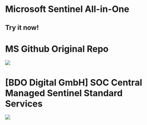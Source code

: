 # Microsoft Sentinel All-in-One

## Try it now!

# MS Github Original Repo

<a href="https://portal.azure.com/#create/Microsoft.Template/uri/https%3A%2F%2Fraw.githubusercontent.com%2FAzure%2FAzure-Sentinel%2Fmaster%2FTools%2FSentinel-All-In-One%2Fv2%2Fazuredeploy.json/createUIDefinitionUri/https%3A%2F%2Fraw.githubusercontent.com%2FAzure%2FAzure-Sentinel%2Fmaster%2FTools%2FSentinel-All-In-One%2Fv2%2FcreateUiDefinition.json" target="_blank">
    <img src="https://aka.ms/deploytoazurebutton"/>
</a>


# [BDO Digital GmbH] SOC Central Managed Sentinel Standard Services


<a href="https://portal.azure.com/#create/Microsoft.Template/uri/https%3A%2F%2Fraw.githubusercontent.com%2FBDOMichaelKirstNeshva%2Fsentinel%2Fmain%2FMSSPVersion_v3%2Fazuredeploy.json/createUIDefinitionUri/https%3A%2F%2Fraw.githubusercontent.com%2FBDOMichaelKirstNeshva%2Fsentinel%2Fmain%2FMSSPVersion_v3%2FcreateUiDefinition.json" target="_blank">
    <img src="https://aka.ms/deploytoazurebutton"/>
</a>

